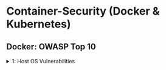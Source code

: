 # Container-Security (Docker & Kubernetes)
## Docker: OWASP Top 10
<details> 
   <summary> 1: Host OS Vulnerabilities</summary>
- If Host OS have vulnerabilities, attacker can use it to gain access to containers and apps running inside them.
- Example: CVE-2016-5195 - Dirty COW Vulnerability - Privilege escalation in Linux kernel.
- Attacker an gain root access using the Dirty COW Vulnerability.
- Resolution: Regular patching of host OS, Usage of IDS, Firewall, Implement strict access controls

#### CVE-2021-42013 (Path Traversal + RCE + Reverse Shell Attack)
- An attacker could use a path traversal attack to map URLs to files outside the directories. If files outside of these directories are not protected by the usual default configuration "require all denied", these requests can succeed. If CGI scripts are also enabled for these pathes, this could allow for remote code execution.
- This issue affects Apache 2.4.49 and Apache 2.4.50 and not earlier versions.
- Path Traversal payload - ``` http://172.17.0.2:80/cgi-bin/%%32%65%%32%65/%%32%65%%32%65/%%32%65%%32%65/%%32%65%%32%65/%%32%65%%32%65/%%32%65%%32%65/%%32%65%%32%65/etc/passwd ```
- Actual payload After double URL decode - ``` http://172.17.0.2:80/cgi-bin/../../../../../../../etc/passwd ```
- References: https://github.com/twseptian/cve-2021-42013-docker-lab
</details>
